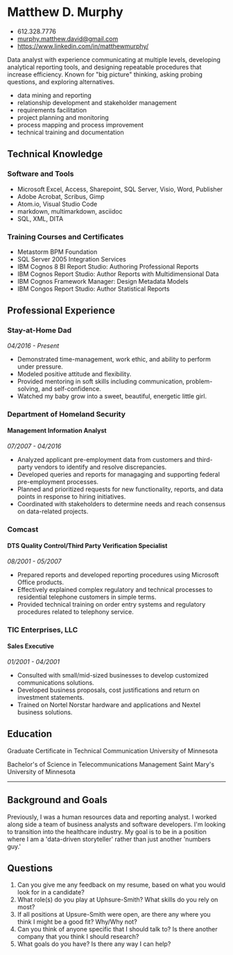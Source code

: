 # Matthew D. Murphy
 * 612.328.7776
 * murphy.matthew.david@gmail.com
 * https://www.linkedin.com/in/matthewmurphy/

Data analyst with experience communicating at multiple levels, developing analytical reporting tools, and designing repeatable procedures that increase efficiency. Known for "big picture" thinking, asking probing questions, and exploring alternatives.
* data mining and reporting
* relationship development and stakeholder management
* requirements facilitation
* project planning and monitoring
* process mapping and process improvement
* technical training and documentation

## Technical Knowledge

### Software and Tools
* Microsoft Excel, Access, Sharepoint, SQL Server, Visio, Word, Publisher
* Adobe Acrobat, Scribus, Gimp
* Atom.io, Visual Studio Code
* markdown, multimarkdown, asciidoc
* SQL, XML, DITA

### Training Courses and Certificates
* Metastorm BPM Foundation
* SQL Server 2005 Integration Services
* IBM Cognos 8 BI Report Studio: Authoring Professional Reports
* IBM Cognos Report Studio: Author Reports with Multidimensional Data 
* IBM Cognos Framework Manager: Design Metadata Models 
* IBM Congos Report Studio: Author Statistical Reports


## Professional Experience

### Stay-at-Home Dad
_04/2016 - Present_

* Demonstrated time-management, work ethic, and ability to perform under pressure.
* Modeled positive attitude and flexibility.
* Provided mentoring in soft skills including communication, problem-solving, and self-confidence.
* Watched my baby grow into a sweet, beautiful, energetic little girl.



### Department of Homeland Security
#### Management Information Analyst

_07/2007 - 04/2016_
* Analyzed applicant pre-employment data from customers and third-party vendors to identify and resolve discrepancies.
* Developed queries and reports for managaging and supporting federal pre-employment processes. 
* Planned and prioritized requests for new functionality, reports, and data points in response to hiring initiatives.
* Coordinated with stakeholders to determine needs and reach consensus on data-related projects.
 
### Comcast
#### DTS Quality Control/Third Party Verification Specialist

_08/2001 - 05/2007_ 
* Prepared reports and developed reporting procedures using Microsoft Office products.
* Effectively explained complex regulatory and technical processes to residential telephone customers in simple terms.
* Provided technical training on order entry systems and regulatory procedures related to telephony service.

### TIC Enterprises, LLC
#### Sales Executive

_01/2001 - 04/2001_
* Consulted with small/mid-sized businesses to develop customized communications solutions.
* Developed business proposals, cost justifications and return on investment statements.
* Trained on Nortel Norstar hardware and applications and Nextel business solutions.

## Education
Graduate Certificate in Technical Communication
University of Minnesota

Bachelor's of Science in Telecommunications Management
Saint Mary's University of Minnesota

---

## Background and Goals

Previously, I was a human resources data and reporting analyst. I worked along side a team of business analysts and software developers. I'm looking to transition into the healthcare industry. My goal is to be in a position where I am a 'data-driven storyteller' rather than just another 'numbers guy.'

## Questions

1. Can you give me any feedback on my resume, based on what you would look for in a candidate?
2. What role(s) do you play at Uphsure-Smith? What skills do you rely on most?
3. If all positions at Upsure-Smith were open, are there any where you think I might be a good fit? Why/Why not?
4. Can you think of anyone specific that I should talk to? Is there another company that you think I should research?
5. What goals do you have? Is there any way I can help?
